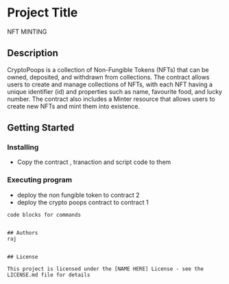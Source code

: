 # Project Title

NFT MINTING

## Description

CryptoPoops is a collection of Non-Fungible Tokens (NFTs) that can be owned, deposited, and withdrawn from collections. The contract allows users to create and manage collections of NFTs, with each NFT having a unique identifier (id) and properties such as name, favourite food, and lucky number. The contract also includes a Minter resource that allows users to create new NFTs and mint them into existence.

## Getting Started

### Installing

* Copy the contract , tranaction and script code to them

### Executing program

* deploy the non fungible token to contract 2
* deploy the crypto poops contract to contract 1

```
code blocks for commands
```

```

## Authors
raj


## License

This project is licensed under the [NAME HERE] License - see the LICENSE.md file for details
